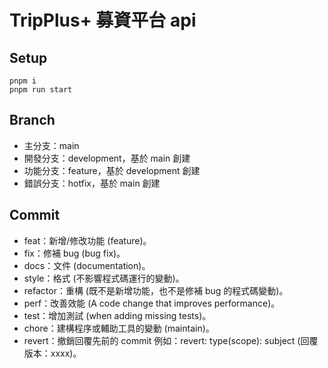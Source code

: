 # TripPlus+ 募資平台 api

## Setup

```
pnpm i
pnpm run start
```

## Branch

- 主分支：main
- 開發分支：development，基於 main 創建
- 功能分支：feature，基於 development 創建
- 錯誤分支：hotfix，基於 main 創建

## Commit

- feat：新增/修改功能 (feature)。
- fix：修補 bug (bug fix)。
- docs：文件 (documentation)。
- style：格式 (不影響程式碼運行的變動)。
- refactor：重構 (既不是新增功能，也不是修補 bug 的程式碼變動)。
- perf：改善效能 (A code change that improves performance)。
- test：增加測試 (when adding missing tests)。
- chore：建構程序或輔助工具的變動 (maintain)。
- revert：撤銷回覆先前的 commit 例如：revert: type(scope): subject (回覆版本：xxxx)。
